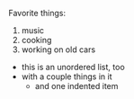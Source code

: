 Favorite things: 
1. music
2. cooking
3. working on old cars

* this is an unordered list, too
* with a couple things in it
  * and one indented item
